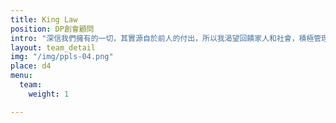 ```yaml
---
title: King Law
position: DP創會顧問
intro: "深信我們擁有的一切，其實源自於前人的付出，所以我渴望回饋家人和社會，積極管理自己，同時用心服務身邊的人。然而，一己之力實在有限，DP正好匯聚一群有心人，眾志成城，持續實踐，這不僅是個人生命的延續，是互相關懷的延續，更是愛在整個社會的延續。看到DP讓許多人的生命受惠，也看到自己的生命更加豐盛，我非常欣喜，會讓更多人參與DP，栽培更多人才，持續走向人群，服務有需要的人，這是我的夢想。"
layout: team_detail
img: "/img/ppls-04.png"
place: d4
menu:
  team:
    weight: 1

---
```

